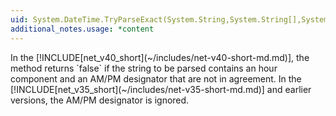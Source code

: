 ```yaml
---
uid: System.DateTime.TryParseExact(System.String,System.String[],System.IFormatProvider,System.Globalization.DateTimeStyles,System.DateTime@)
additional_notes.usage: *content
---
```


<p>In the [!INCLUDE[net_v40_short](~/includes/net-v40-short-md.md)], the <xref href="System.DateTime.TryParseExact*"></xref> method returns `false` if the string to be parsed contains an hour component and an AM/PM designator that are not in agreement. In the [!INCLUDE[net_v35_short](~/includes/net-v35-short-md.md)] and earlier versions, the AM/PM designator is ignored.</p>


